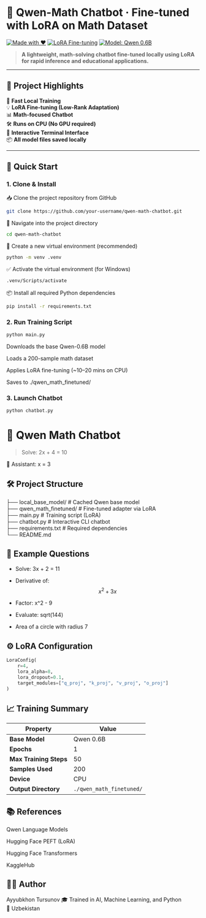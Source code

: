 # 🤖 Qwen-Math Chatbot · Fine-tuned with LoRA on Math Dataset

[![Made with ❤️](https://img.shields.io/badge/Made%20with-%E2%9D%A4-red)](https://github.com/your-username)
[![LoRA Fine-tuning](https://img.shields.io/badge/PEFT-LoRA-blue)](https://github.com/huggingface/peft)
[![Model: Qwen 0.6B](https://img.shields.io/badge/Model-Qwen--0.6B-yellow)](https://huggingface.co/Qwen)

> **A lightweight, math-solving chatbot fine-tuned locally using LoRA for rapid inference and educational applications.**

---

## 🧠 Project Highlights

🚀 **Fast Local Training**  
💡 **LoRA Fine-tuning (Low-Rank Adaptation)**  
📊 **Math-focused Chatbot**  
🛠️ **Runs on CPU (No GPU required)**  
💬 **Interactive Terminal Interface**  
📦 **All model files saved locally**

---

## 🚀 Quick Start

### 1. Clone & Install

📥 Clone the project repository from GitHub
```bash
git clone https://github.com/your-username/qwen-math-chatbot.git
```

📂 Navigate into the project directory
```bash
cd qwen-math-chatbot
```
🐍 Create a new virtual environment (recommended)
```bash
python -m venv .venv
```

✅ Activate the virtual environment (for Windows)
```bash
.venv/Scripts/activate
```
📦 Install all required Python dependencies
```bash
pip install -r requirements.txt
```

### 2. Run Training Script
```bash
python main.py
```
Downloads the base Qwen-0.6B model

Loads a 200-sample math dataset

Applies LoRA fine-tuning (~10–20 mins on CPU)

Saves to ./qwen_math_finetuned/

### 3. Launch Chatbot
```bash
python chatbot.py
```

🤖 Qwen Math Chatbot
=============================
> Solve: 2x + 4 = 10

🤖 Assistant: x = 3

## 🛠 Project Structure


├── local_base_model/          # Cached Qwen base model<br>
├── qwen_math_finetuned/      # Fine-tuned adapter via LoRA<br>
├── main.py                   # Training script (LoRA)<br>
├── chatbot.py                # Interactive CLI chatbot<br>
├── requirements.txt          # Required dependencies<br>
└── README.md

## 🧪 Example Questions
- Solve: 3x + 2 = 11

- Derivative of: $$ x^{2} + 3x $$

- Factor: x^2 - 9

- Evaluate: sqrt(144)

- Area of a circle with radius 7

## ⚙️ LoRA Configuration

```python
LoraConfig(
    r=4,
    lora_alpha=8,
    lora_dropout=0.1,
    target_modules=["q_proj", "k_proj", "v_proj", "o_proj"]
)
```

## 📈 Training Summary


| Property             | Value                  |
|----------------------|------------------------|
| **Base Model**       | Qwen 0.6B              |
| **Epochs**           | 1                      |
| **Max Training Steps** | 50                   |
| **Samples Used**     | 200                    |
| **Device**           | CPU                    |
| **Output Directory** | `./qwen_math_finetuned/` |


## 📚 References
Qwen Language Models

Hugging Face PEFT (LoRA)

Hugging Face Transformers

KaggleHub


## 👨‍💻 Author
Ayyubkhon Tursunov
🎓 Trained in AI, Machine Learning, and Python <br>
📍 Uzbekistan
